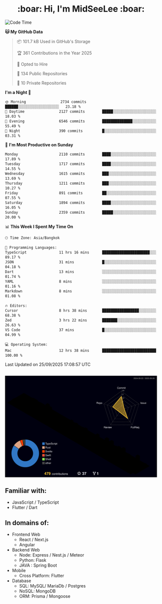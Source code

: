 <h1 align="center"> :boar: Hi, I'm MidSeeLee :boar:</h1>
 
<!--START_SECTION:waka-->
![Code Time](http://img.shields.io/badge/Code%20Time-3%2C441%20hrs%2038%20mins-blue)

**🐱 My GitHub Data** 

> 📦 101.7 kB Used in GitHub's Storage 
 > 
> 🏆 361 Contributions in the Year 2025
 > 
> 💼 Opted to Hire
 > 
> 📜 134 Public Repositories 
 > 
> 🔑 10 Private Repositories 
 > 
**I'm a Night 🦉** 

```text
🌞 Morning                2734 commits        ██████░░░░░░░░░░░░░░░░░░░   23.18 % 
🌆 Daytime                2127 commits        █████░░░░░░░░░░░░░░░░░░░░   18.03 % 
🌃 Evening                6546 commits        ██████████████░░░░░░░░░░░   55.49 % 
🌙 Night                  390 commits         █░░░░░░░░░░░░░░░░░░░░░░░░   03.31 % 
```
📅 **I'm Most Productive on Sunday** 

```text
Monday                   2110 commits        ████░░░░░░░░░░░░░░░░░░░░░   17.89 % 
Tuesday                  1717 commits        ████░░░░░░░░░░░░░░░░░░░░░   14.55 % 
Wednesday                1615 commits        ███░░░░░░░░░░░░░░░░░░░░░░   13.69 % 
Thursday                 1211 commits        ███░░░░░░░░░░░░░░░░░░░░░░   10.27 % 
Friday                   891 commits         ██░░░░░░░░░░░░░░░░░░░░░░░   07.55 % 
Saturday                 1894 commits        ████░░░░░░░░░░░░░░░░░░░░░   16.05 % 
Sunday                   2359 commits        █████░░░░░░░░░░░░░░░░░░░░   20.00 % 
```


📊 **This Week I Spent My Time On** 

```text
🕑︎ Time Zone: Asia/Bangkok

💬 Programming Languages: 
TypeScript               11 hrs 16 mins      ██████████████████████░░░   89.17 % 
JSON                     31 mins             █░░░░░░░░░░░░░░░░░░░░░░░░   04.18 % 
Dart                     13 mins             ░░░░░░░░░░░░░░░░░░░░░░░░░   01.74 % 
YAML                     8 mins              ░░░░░░░░░░░░░░░░░░░░░░░░░   01.16 % 
Markdown                 8 mins              ░░░░░░░░░░░░░░░░░░░░░░░░░   01.08 % 

🔥 Editors: 
Cursor                   8 hrs 38 mins       █████████████████░░░░░░░░   68.38 % 
Zed                      3 hrs 22 mins       ███████░░░░░░░░░░░░░░░░░░   26.63 % 
VS Code                  37 mins             █░░░░░░░░░░░░░░░░░░░░░░░░   04.99 % 

💻 Operating System: 
Mac                      12 hrs 38 mins      █████████████████████████   100.00 % 
```


 Last Updated on 25/09/2025 17:08:57 UTC
<!--END_SECTION:waka-->

##

![](./profile-3d-contrib/profile-night-rainbow.svg)

## Familiar with:
- JavaScript / TypeScript
- Flutter / Dart

## In domains of:
- Frontend Web
  - React / Next.js
  - Angular
- Backend Web
  - Node: Express / Nest.js / Meteor
  - Python: Flask
  - JAVA : Spring Boot
- Mobile
  - Cross Platform: Flutter
- Database
  - SQL: MySQL/ MariaDb / Postgres
  - NoSQL: MongoDB
  - ORM: Prisma / Mongoose
